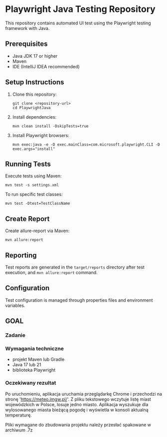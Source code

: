 # Playwright Java Testing Repository

This repository contains automated UI test using the Playwright testing framework with Java.

## Prerequisites

- Java JDK 17 or higher
- Maven
- IDE (IntelliJ IDEA recommended)

## Setup Instructions

1. Clone this repository:
   ```
   git clone <repository-url>
   cd PlaywrightJava
   ```

2. Install dependencies:
   ```
   mvn clean install -DskipTests=true
   ```

3. Install Playwright browsers:
   ```
   mvn exec:java -e -D exec.mainClass=com.microsoft.playwright.CLI -D exec.args="install"
   ```

## Running Tests

Execute tests using Maven:

```
mvn test -s settings.xml
```

To run specific test classes:

```
mvn test -Dtest=TestClassName
```
## Create Report

Create allure-report via Maven:

```
mvn allure:report
```

## Reporting

Test reports are generated in the `target/reports` directory after test execution, and `mvn allure:report` command.

## Configuration

Test configuration is managed through properties files and environment variables.

## GOAL

### Zadanie

### Wymagania techniczne

- projekt Maven lub Gradle
- Java 17 lub 21
- biblioteka Playwright


### Oczekiwany rezultat

Po uruchomieniu, aplikacja uruchamia przeglądarkę Chrome i przechodzi na stronę 'https://meteo.imgw.pl/'.
Z pliku tekstowego wczytuje listę miast wojewódzkich w Polsce, losuje jedno miasto.
Aplikacja wyszukuje dla wylosowanego miasta bieżącą pogodę i wyświetla w konsoli aktualną temperaturę.

Pliki wymagane do zbudowania projektu należy przesłać spakowane w archiwum .7z